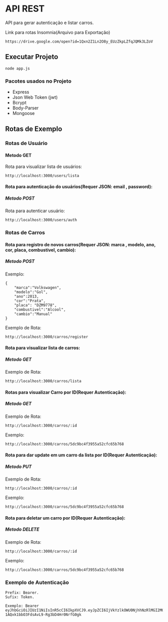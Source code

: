 # API REST
API para gerar autenticação e listar carros.

Link para rotas Insomnia(Arquivo para Exportação)
```
https://drive.google.com/open?id=1Qxn2Z1Ln2O8y_EUzZkpLZfqJQMk3LZoV
```
## Executar Projeto
```
node app.js
```
### Pacotes usados no Projeto

- Express
- Json Web Token (jwt)
- Bcrypt
- Body-Parser
- Mongoose

## Rotas de Exemplo

### Rotas de Usuário
#### Metodo GET
Rota para visualizar lista de usuários:
```
http://localhost:3000/users/lista
```
#### Rota para autenticação do usuários(Requer JSON: email , password):
##### Metodo POST
Rota para autenticar usuário:
```
http://localhost:3000/users/auth
```
### Rotas de Carros

#### Rota para registro de novos carros(Requer JSON: marca , modelo, ano, cor, placa, combustivel, cambio):
##### Metodo POST
Exemplo:
```
{
	"marca":"Volkswagen",
	"modelo":"Gol",
	"ano":2013,
	"cor":"Prata",
	"placa": "DZM9778",
	"combustivel":"Alcool",
	"cambio":"Manual"
}
```
Exemplo de Rota:
```
http://localhost:3000/carros/register
```

#### Rota para visualizar lista de carros:
##### Metodo GET
Exemplo de Rota:
```
http://localhost:3000/carros/lista
```

#### Rotas para visualizar Carro por ID(Requer Autenticação):
##### Metodo GET
Exemplo de Rota:
```
http://localhost:3000/carros/:id
```
Exemplo:
```
http://localhost:3000/carros/5dc9bc4f3955a52cfc65b768
```

#### Rota para dar update em um carro da lista por ID(Requer Autenticação):
##### Metodo PUT
Exemplo de Rota:
```
http://localhost:3000/carros/:id
```
Exemplo:
```
http://localhost:3000/carros/5dc9bc4f3955a52cfc65b768
```

#### Rota para deletar um carro por ID(Requer Autenticação):
##### Metodo DELETE
Exemplo de Rota:
```
http://localhost:3000/carros/:id
```
Exemplo:
```
http://localhost:3000/carros/5dc9bc4f3955a52cfc65b768
```

### Exemplo de Autenticação
```
Prefix: Bearer.
Sufix: Token.

Exemplo: Bearer eyJhbGciOiJIUzI1NiIsInR5cCI6IkpXVCJ9.eyJpZCI6IjVkYzlkOWU0NjhhNzRlMGI2MGEzNDM2YiIsImlhdCI6MTU3MzUxMzc1NSwiZXhwIjoxNTczNjAwMTU1fQ.dQQNEoW7-1AQxk1bbO3FdsAvL9-Rg3bD4Hr0NrfG0gk
```